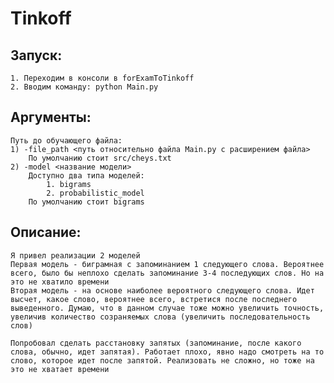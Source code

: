 # Tinkoff
## Запуск:
    1. Переходим в консоли в forExamToTinkoff
    2. Вводим команду: python Main.py
## Аргументы:
    Путь до обучающего файла:
    1) -file_path <путь относительно файла Main.py c расширением файла>
        По умолчанию стоит src/cheys.txt
    2) -model <название модели>
        Доступно два типа моделей:
            1. bigrams
            2. probabilistic_model
        По умолчанию стоит bigrams
## Описание:
    Я привел реализации 2 моделей
    Первая модель - биграмная c запоминанием 1 cледующего слова. Вероятнее всего, было бы неплохо сделать запоминание 3-4 последующих слов. Но на это не хватило времени
    Вторая модель - на основе наиболее вероятного следующего слова. Идет высчет, какое слово, вероятнее всего, встретися после последнего выведенного. Думаю, что в данном случае тоже можно увеличить точность, увеличив количество созраняемых слова (увеличить последовательность слов)
    
    Попробовал сделать расстановку запятых (запоминание, после какого слова, обычно, идет запятая). Работает плохо, явно надо смотреть на то слово, которое идет после запятой. Реализовать не сложно, но тоже на это не хватает времени
    